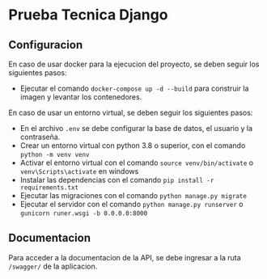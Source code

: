 # Prueba Tecnica Django
## Configuracion
En caso de usar docker para la ejecucion del proyecto, se deben seguir los siguientes pasos:
- Ejecutar el comando `docker-compose up -d --build` para construir la imagen y levantar los contenedores.

En caso de usar un entorno virtual, se deben seguir los siguientes pasos:
- En el archivo `.env` se debe configurar la base de datos, el usuario y la contraseña.
- Crear un entorno virtual con python 3.8 o superior, con el comando `python -m venv venv`
- Activar el entorno virtual con el comando `source venv/bin/activate` o `venv\Scripts\activate` en windows
- Instalar las dependencias con el comando `pip install -r requirements.txt`
- Ejecutar las migraciones con el comando `python manage.py migrate`
- Ejecutar el servidor con el comando `python manage.py runserver` o `gunicorn runer.wsgi -b 0.0.0.0:8000`

## Documentacion
Para acceder a la documentacion de la API, se debe ingresar a la ruta `/swagger/` de la aplicacion.


